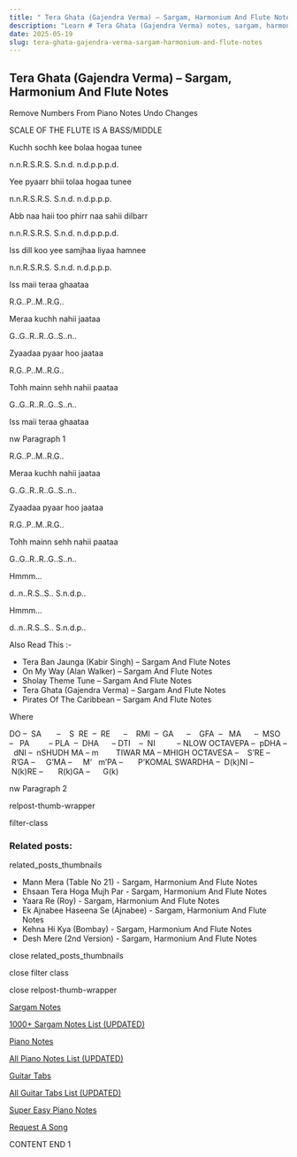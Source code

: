 ```yaml
---
title: " Tera Ghata (Gajendra Verma) – Sargam, Harmonium And Flute Notes"
description: "Learn # Tera Ghata (Gajendra Verma) notes, sargam, harmonium notations and flute notes. Easy step-by-step tutorial for beginners."
date: 2025-05-19
slug: tera-ghata-gajendra-verma-sargam-harmonium-and-flute-notes
---
```


## Tera Ghata (Gajendra Verma) – Sargam, Harmonium And Flute Notes

Remove Numbers From Piano Notes
Undo Changes

SCALE OF THE FLUTE IS A BASS/MIDDLE

Kuchh sochh kee bolaa hogaa tunee

n.n.R.S.R.S. S.n.d. n.d.p.p.p.d.

Yee pyaarr bhii tolaa hogaa tunee

n.n.R.S.R.S. S.n.d. n.d.p.p.p.

Abb naa haii too phirr naa sahii dilbarr

n.n.R.S.R.S. S.n.d. n.d.p.p.p.d.

Iss dill koo yee samjhaa liyaa hamnee

n.n.R.S.R.S. S.n.d. n.d.p.p.p.

Iss maii teraa ghaataa

R.G..P..M..R.G..

Meraa kuchh nahii jaataa

G..G..R..R..G..S..n..

Zyaadaa pyaar hoo jaataa

R.G..P..M..R.G..

Tohh mainn sehh nahii paataa

G..G..R..R..G..S..n..

Iss maii teraa ghaataa

nw Paragraph 1

R.G..P..M..R.G..

Meraa kuchh nahii jaataa

G..G..R..R..G..S..n..

Zyaadaa pyaar hoo jaataa

R.G..P..M..R.G..

Tohh mainn sehh nahii paataa

G..G..R..R..G..S..n..

Hmmm…

d..n..R.S..S.. S.n.d.p..

Hmmm…

d..n..R.S..S.. S.n.d.p..

Also Read This :-

- Tera Ban Jaunga (Kabir Singh) – Sargam And Flute Notes
- On My Way (Alan Walker) – Sargam And Flute Notes
- Sholay Theme Tune – Sargam And Flute Notes
- Tera Ghata (Gajendra Verma) – Sargam And Flute Notes
- Pirates Of The Caribbean – Sargam And Flute Notes

Where

DO –  SA       –    S  RE  –  RE      –    RMI  –  GA      –    GFA  –   MA      –  MSO  –   PA         – PLA  –  DHA      – DTI    –  NI          – NLOW OCTAVEPA –  pDHA –  dNI –  nSHUDH MA – m        TIWAR MA – MHIGH OCTAVESA –    S’RE –     R’GA –     G’MA –     M’   m’PA –       P’KOMAL SWARDHA –  D(k)NI –       N(k)RE –       R(k)GA –      G(k)

nw Paragraph 2

relpost-thumb-wrapper

filter-class

### Related posts:

related_posts_thumbnails

- Mann Mera (Table No 21) - Sargam, Harmonium And Flute Notes
- Ehsaan Tera Hoga Mujh Par - Sargam, Harmonium And Flute Notes
- Yaara Re (Roy) - Sargam, Harmonium And Flute Notes
- Ek Ajnabee Haseena Se (Ajnabee) - Sargam, Harmonium And Flute Notes
- Kehna Hi Kya (Bombay) - Sargam, Harmonium And Flute Notes
- Desh Mere (2nd Version) - Sargam, Harmonium And Flute Notes

close related_posts_thumbnails

close filter class

close relpost-thumb-wrapper

[Sargam Notes](/sargam-notes.html)

[1000+ Sargam Notes List (UPDATED)](/all-songs-list-sargam-notes.html)

[Piano Notes](/piano-notes.html)

[All Piano Notes List (UPDATED)](/all-songs-list-piano-notes.html)

[Guitar Tabs](/guitar-tabs.html)

[All Guitar Tabs List (UPDATED)](/all-songs-list-guitar-tabs.html)

[Super Easy Piano Notes](https://studywall.in/)

[Request A Song](/request-a-song.html)

CONTENT END 1
